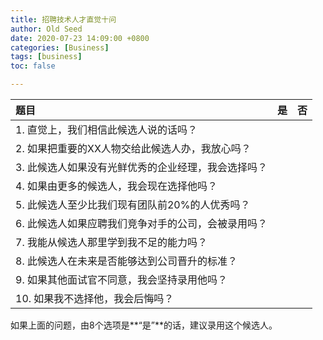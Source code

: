 ```yaml
---
title: 招聘技术人才直觉十问
author: Old Seed
date: 2020-07-23 14:09:00 +0800
categories: [Business]
tags: [business]
toc: false

---
```




| 题目                                                | 是   | 否   |
| :-------------------------------------------------- | :--- | :--- |
| 1. 直觉上，我们相信此候选人说的话吗？               |      |      |
| 2. 如果把重要的XX人物交给此候选人办，我放心吗？     |      |      |
| 3. 此候选人如果没有光鲜优秀的企业经理，我会选择吗？ |      |      |
| 4. 如果由更多的候选人，我会现在选择他吗？           |      |      |
| 5. 此候选人至少比我们现有团队前20%的人优秀吗？      |      |      |
| 6. 此候选人如果应聘我们竞争对手的公司，会被录用吗？ |      |      |
| 7. 我能从候选人那里学到我不足的能力吗？             |      |      |
| 8. 此候选人在未来是否能够达到公司晋升的标准？       |      |      |
| 9. 如果其他面试官不同意，我会坚持录用他吗？         |      |      |
| 10. 如果我不选择他，我会后悔吗？                    |      |      |

如果上面的问题，由8个选项是**“是”**的话，建议录用这个候选人。